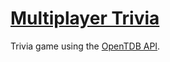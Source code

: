 # [Multiplayer Trivia](https://rascaltwo.github.io/MultiplayerTrivia/)

Trivia game using the [OpenTDB API](https://opentdb.com/).
